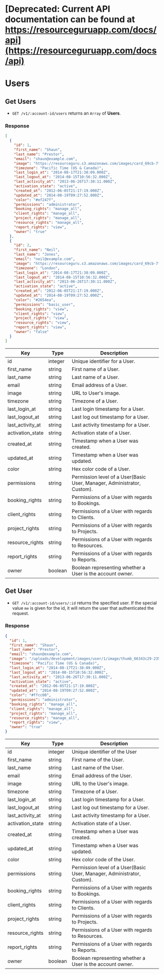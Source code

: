 # [Deprecated: Current API documentation can be found at https://resourceguruapp.com/docs/api](https://resourceguruapp.com/docs/api)

# Users

## Get Users

* `GET /v1/:account-id/users` returns an `Array` of **Users**.

### Response

```json
[
  {
    "id": 1,
    "first_name": "Shaun",
    "last_name": "Prestor",
    "email": "shaun@example.com",
    "image": "https://resourceguru.s3.amazonaws.com/images/card_69cb-7f96ae8b2e17.png",
    "timezone": "Pacific Time (US & Canada)",
    "last_login_at": "2014-08-17T21:38:09.000Z",
    "last_logout_at": "2014-08-15T10:56:32.000Z",
    "last_activity_at": "2013-06-26T17:30:11.000Z",
    "activation_state": "active",
    "created_at": "2012-06-05T21:17:19.000Z",
    "updated_at": "2014-08-19T09:27:52.000Z",
    "color": "#ef247f",
    "permissions": "administrator",
    "booking_rights": "manage_all",
    "client_rights": "manage_all",
    "project_rights": "manage_all",
    "resource_rights": "manage_all",
    "report_rights": "view",
    "owner": "true"
  },
  {
    "id": 2,
    "first_name": "Neil",
    "last_name": "Jones",
    "email": "neil@example.com",
    "image": "https://resourceguru.s3.amazonaws.com/images/card_69cb-7f96ae8b2e17.png",
    "timezone": "London",
    "last_login_at": "2014-08-17T21:38:09.000Z",
    "last_logout_at": "2014-08-15T10:56:32.000Z",
    "last_activity_at": "2013-06-26T17:30:11.000Z",
    "activation_state": "active",
    "created_at": "2012-06-05T21:17:19.000Z",
    "updated_at": "2014-08-19T09:27:52.000Z",
    "color": "#2654ea",
    "permissions": "basic_user",
    "booking_rights": "view",
    "client_rights": "view",
    "project_rights": "view",
    "resource_rights": "view",
    "report_rights": "view",
    "owner": "false"
  }
]
```

Key | Type | Description
--- | --- | ---
id | integer | Unique identifier for a User.
first_name | string | First name of a User.
last_name | string | Last name of a User.
email | string | Email address of a User.
image | string | URL to User's image.
timezone | string | Timezone of a User.
last_login_at | string | Last login timestamp for a User.
last_logout_at | string | Last log out timestamp for a User.
last_activity_at | string | Last activity timestamp for a User.
activation_state | string | Activation state of a User.
created_at | string | Timestamp when a User was created.
updated_at | string | Timestamp when a User was updated.
color | string | Hex color code of a User.
permissions | string | Permission level of a User(Basic User, Manager, Administrator, Custom).
booking_rights | string | Permissions of a User with regards to Bookings.
client_rights | string | Permissions of a User with regards to Clients.
project_rights | string | Permissions of a User with regards to Projects.
resource_rights | string | Permissions of a User with regards to Resources.
report_rights | string | Permissions of a User with regards to Reports.
owner | boolean | Boolean representing whether a User is the account owner.

## Get User

* `GET /v1/:account-id/users/:id` returns the specified user. If the special value `me` is given for the id, it will return the user that authenticated the request.

### Response
``` json
{
  "id": 1,
  "first_name": "Shaun",
  "last_name": "Prestor",
  "email": "shaun@example.com",
  "image": "/uploads/development/images/user/1/image/thumb_66343c29-2353-4965-a254-af28ccc53a83.png",
  "timezone": "Pacific Time (US & Canada)",
  "last_login_at": "2014-08-17T21:38:09.000Z",
  "last_logout_at": "2014-08-15T10:56:32.000Z",
  "last_activity_at": "2013-06-26T17:30:11.000Z",
  "activation_state": "active",
  "created_at": "2012-06-05T21:17:19.000Z",
  "updated_at": "2014-08-19T09:27:52.000Z",
  "color": "#ffcc00",
  "permissions": "administrator",
  "booking_rights": "manage_all",
  "client_rights": "manage_all",
  "project_rights": "manage_all",
  "resource_rights": "manage_all",
  "report_rights": "view",
  "owner": "true"
}
```
Key | Type | Description
--- | --- | ---
id | integer | Unique identifier of the User
first_name | string | First name of the User.
last_name | string | Last name of the User.
email | string | Email address of the User.
image | string | URL to the User's image.
timezone | string | Timezone of a User.
last_login_at | string | Last login timestamp for a User.
last_logout_at | string | Last log out timestamp for a User.
last_activity_at | string | Last activity timestamp for a User.
activation_state | string | Activation state of a User.
created_at | string | Timestamp when a User was created.
updated_at | string | Timestamp when a User was updated.
color | string | Hex color code of the User.
permissions | string | Permission level of a User(Basic User, Manager, Administrator, Custom).
booking_rights | string | Permissions of a User with regards to Bookings.
client_rights | string | Permissions of a User with regards to Clients.
project_rights | string | Permissions of a User with regards to Projects.
resource_rights | string | Permissions of a User with regards to Resources.
report_rights | string | Permissions of a User with regards to Reports.
owner | boolean | Boolean representing whether a User is the account owner.
